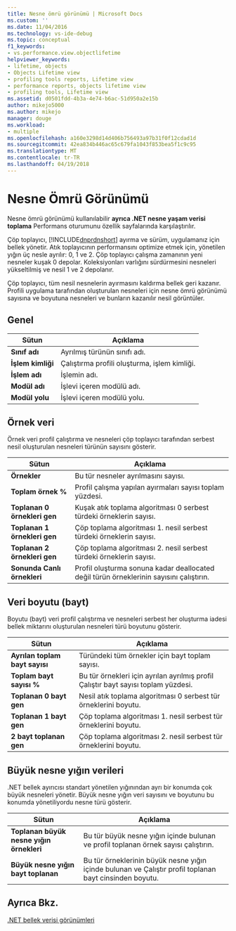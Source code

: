 ```yaml
---
title: Nesne ömrü görünümü | Microsoft Docs
ms.custom: ''
ms.date: 11/04/2016
ms.technology: vs-ide-debug
ms.topic: conceptual
f1_keywords:
- vs.performance.view.objectlifetime
helpviewer_keywords:
- lifetime, objects
- Objects Lifetime view
- profiling tools reports, Lifetime view
- performance reports, objects lifetime view
- profiling tools, Lifetime view
ms.assetid: d0501fdd-4b3a-4e74-b6ac-51d950a2e15b
author: mikejo5000
ms.author: mikejo
manager: douge
ms.workload:
- multiple
ms.openlocfilehash: a160e3298d14d406b756493a97b31f0f12cdad1d
ms.sourcegitcommit: 42ea834b446ac65c679fa1043f853bea5f1c9c95
ms.translationtype: MT
ms.contentlocale: tr-TR
ms.lasthandoff: 04/19/2018
---
```

# <a name="object-lifetime-view"></a>Nesne Ömrü Görünümü
Nesne ömrü görünümü kullanılabilir **ayrıca .NET nesne yaşam verisi toplama** Performans oturumunu özellik sayfalarında karşılaştırılır.  
  
 Çöp toplayıcı, [!INCLUDE[dnprdnshort](../code-quality/includes/dnprdnshort_md.md)] ayırma ve sürüm, uygulamanız için bellek yönetir. Atık toplayıcının performansını optimize etmek için, yönetilen yığın üç nesle ayrılır: 0, 1 ve 2. Çöp toplayıcı çalışma zamanının yeni nesneler kuşak 0 depolar. Koleksiyonları varlığını sürdürmesini nesneleri yükseltilmiş ve nesil 1 ve 2 depolanır.  
  
 Çöp toplayıcı, tüm nesil nesnelerin ayırmasını kaldırma bellek geri kazanır. Profili uygulama tarafından oluşturulan nesneleri için nesne ömrü görünümü sayısına ve boyutuna nesneleri ve bunların kazanılır nesil görüntüler.  
  
## <a name="general"></a>Genel  
  
|Sütun|Açıklama|  
|------------|-----------------|  
|**Sınıf adı**|Ayrılmış türünün sınıfı adı.|  
|**İşlem kimliği**|Çalıştırma profili oluşturma, işlem kimliği.|  
|**İşlem adı**|İşlemin adı.|  
|**Modül adı**|İşlevi içeren modülü adı.|  
|**Modül yolu**|İşlevi içeren modülü yolu.|  
  
## <a name="instance-data"></a>Örnek veri  
 Örnek veri profil çalıştırma ve nesneleri çöp toplayıcı tarafından serbest nesil oluşturulan nesneleri türünün sayısını gösterir.  
  
|Sütun|Açıklama|  
|------------|-----------------|  
|**Örnekler**|Bu tür nesneler ayrılmasını sayısı.|  
|**Toplam örnek %**|Profil çalışma yapılan ayırmaları sayısı toplam yüzdesi.|  
|**Toplanan 0 örnekleri gen**|Kuşak atık toplama algoritması 0 serbest türdeki örneklerin sayısı.|  
|**Toplanan 1 örnekleri gen**|Çöp toplama algoritması 1. nesil serbest türdeki örneklerin sayısı.|  
|**Toplanan 2 örnekleri gen**|Çöp toplama algoritması 2. nesil serbest türdeki örneklerin sayısı.|  
|**Sonunda Canlı örnekleri**|Profil oluşturma sonuna kadar deallocated değil türün örneklerinin sayısını çalıştırın.|  
  
## <a name="size-byte-data"></a>Veri boyutu (bayt)  
 Boyutu (bayt) veri profil çalıştırma ve nesneleri serbest her oluşturma iadesi bellek miktarını oluşturulan nesneleri türü boyutunu gösterir.  
  
|Sütun|Açıklama|  
|------------|-----------------|  
|**Ayrılan toplam bayt sayısı**|Türündeki tüm örnekler için bayt toplam sayısı.|  
|**Toplam bayt sayısı %**|Bu tür örnekleri için ayrılan ayrılmış profil Çalıştır bayt sayısı toplam yüzdesi.|  
|**Toplanan 0 bayt gen**|Nesil atık toplama algoritması 0 serbest tür örneklerini boyutu.|  
|**Toplanan 1 bayt gen**|Çöp toplama algoritması 1. nesil serbest tür örneklerini boyutu.|  
|**2 bayt toplanan gen**|Çöp toplama algoritması 2. nesil serbest tür örneklerini boyutu.|  
  
## <a name="large-object-heap-data"></a>Büyük nesne yığın verileri  
 .NET bellek ayırıcısı standart yönetilen yığınından ayrı bir konumda çok büyük nesneleri yönetir. Büyük nesne yığın veri sayısını ve boyutunu bu konumda yönetiliyordu nesne türü gösterir.  
  
|Sütun|Açıklama|  
|------------|-----------------|  
|**Toplanan büyük nesne yığın örnekleri**|Bu tür büyük nesne yığın içinde bulunan ve profil toplanan örnek sayısı çalıştırın.|  
|**Büyük nesne yığın bayt toplanan**|Bu tür örneklerinin büyük nesne yığın içinde bulunan ve Çalıştır profil toplanan bayt cinsinden boyutu.|  
  
## <a name="see-also"></a>Ayrıca Bkz.  
 [.NET bellek verisi görünümleri](../profiling/dotnet-memory-data-views.md)